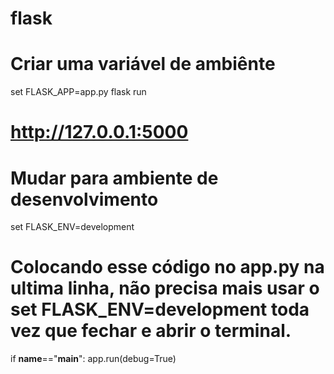 # flask

# Criar uma variável de ambiênte
set FLASK_APP=app.py
flask run

# http://127.0.0.1:5000

# Mudar para ambiente de desenvolvimento
set FLASK_ENV=development

# Colocando esse código no app.py na ultima linha, não precisa mais usar o set FLASK_ENV=development toda vez que fechar e abrir o terminal.

if __name__=="__main__":
    app.run(debug=True)

